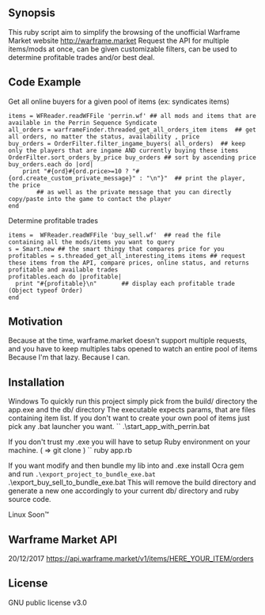 ## Synopsis

This ruby script aim to simplify the browsing of the unofficial Warframe Market website http://warframe.market
Request the API for multiple items/mods at once, can be given customizable filters, can be used to determine profitable trades and/or best deal.

## Code Example

Get all online buyers for a given pool of items (ex: syndicates items)
```
items = WFReader.readWFFile 'perrin.wf' ## all mods and items that are available in the Perrin Sequence Syndicate
all_orders = warframeFinder.threaded_get_all_orders_item items  ## get all orders, no matter the status, availability , price
buy_orders = OrderFilter.filter_ingame_buyers( all_orders)  ## keep only the players that are ingame AND currently buying these items
OrderFilter.sort_orders_by_price buy_orders ## sort by ascending price
buy_orders.each do |ord|
    print "#{ord}#{ord.price>=10 ? "#{ord.create_custom_private_message}" : "\n"}"  ## print the player, the price
		## as well as the private message that you can directly copy/paste into the game to contact the player
end
```

Determine profitable trades
``` 
items =  WFReader.readWFFile 'buy_sell.wf'  ## read the file containing all the mods/items you want to query
s = Smart.new ## the smart thingy that compares price for you
profitables = s.threaded_get_all_interesting_items items ## request these items from the API, compare prices, online status, and returns profitable and available trades
profitables.each do |profitable|
  print "#{profitable}\n"       ## display each profitable trade (Object typeof Order)
end
```
## Motivation

Because at the time, warframe.market doesn't support multiple requests, and you have to keep multiples tabs opened to watch an entire pool of items
Because I'm that lazy.
Because I can.

## Installation

Windows
To quickly run this project simply pick from the build/ directory the app.exe and the db/ directory
The executable expects params, that are files containing item list.
If you don't want to create your own pool of items just pick any .bat launcher  you want.
`` .\start_app_with_perrin.bat

If you don't trust my .exe you will have to setup Ruby environment on your machine. ( => git clone )
`` ruby app.rb

If you want modify and then bundle my lib into and .exe install Ocra gem and run
`` .\export_project_to_bundle_exe.bat
`` .\export_buy_sell_to_bundle_exe.bat
This will remove the build directory and generate a new one accordingly to your current db/ directory and ruby source code.

Linux
Soon™

## Warframe Market API
20/12/2017 https://api.warframe.market/v1/items/HERE_YOUR_ITEM/orders

## License

GNU public license v3.0